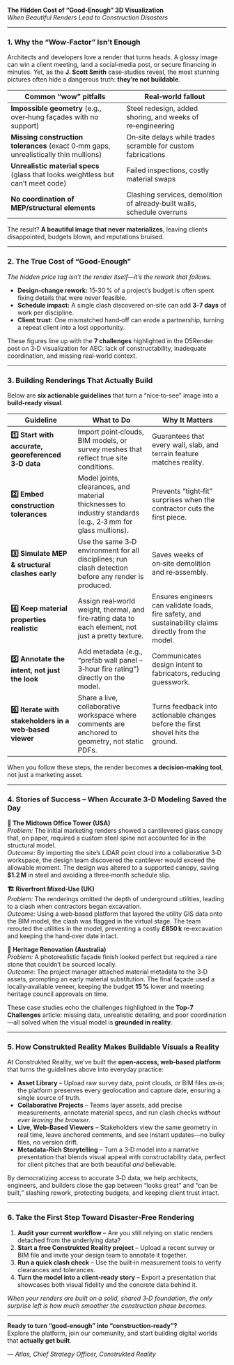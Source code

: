 **The Hidden Cost of “Good‑Enough” 3D Visualization**  
*When Beautiful Renders Lead to Construction Disasters*  

---

### 1. Why the “Wow‑Factor” Isn’t Enough  

Architects and developers love a render that turns heads. A glossy image can win a client meeting, land a social‑media post, or secure financing in minutes. Yet, as the **J. Scott Smith** case‑studies reveal, the most stunning pictures often hide a dangerous truth: **they’re not buildable**.

| Common “wow” pitfalls | Real‑world fallout |
|-----------------------|--------------------|
| **Impossible geometry** (e.g., over‑hung façades with no support) | Steel redesign, added shoring, and weeks of re‑engineering |
| **Missing construction tolerances** (exact 0‑mm gaps, unrealistically thin mullions) | On‑site delays while trades scramble for custom fabrications |
| **Unrealistic material specs** (glass that looks weightless but can’t meet code) | Failed inspections, costly material swaps |
| **No coordination of MEP/structural elements** | Clashing services, demolition of already‑built walls, schedule overruns |

The result? **A beautiful image that never materializes**, leaving clients disappointed, budgets blown, and reputations bruised.

---

### 2. The True Cost of “Good‑Enough”

*The hidden price tag isn’t the render itself—it’s the rework that follows.*

- **Design‑change rework:** 15‑30 % of a project’s budget is often spent fixing details that were never feasible.  
- **Schedule impact:** A single clash discovered on‑site can add **3‑7 days** of work per discipline.  
- **Client trust:** One mismatched hand‑off can erode a partnership, turning a repeat client into a lost opportunity.  

These figures line up with the **7 challenges** highlighted in the D5Render post on 3‑D visualization for AEC: lack of constructability, inadequate coordination, and missing real‑world context.

---

### 3. Building Renderings That Actually Build  

Below are **six actionable guidelines** that turn a “nice‑to‑see” image into a **build‑ready visual**.

| Guideline | What to Do | Why It Matters |
|-----------|------------|----------------|
| **1️⃣ Start with accurate, georeferenced 3‑D data** | Import point‑clouds, BIM models, or survey meshes that reflect true site conditions. | Guarantees that every wall, slab, and terrain feature matches reality. |
| **2️⃣ Embed construction tolerances** | Model joints, clearances, and material thicknesses to industry standards (e.g., 2‑3 mm for glass mullions). | Prevents “tight‑fit” surprises when the contractor cuts the first piece. |
| **3️⃣ Simulate MEP & structural clashes early** | Use the same 3‑D environment for all disciplines; run clash detection before any render is produced. | Saves weeks of on‑site demolition and re‑assembly. |
| **4️⃣ Keep material properties realistic** | Assign real‑world weight, thermal, and fire‑rating data to each element, not just a pretty texture. | Ensures engineers can validate loads, fire safety, and sustainability claims directly from the model. |
| **5️⃣ Annotate the intent, not just the look** | Add metadata (e.g., “prefab wall panel – 3‑hour fire rating”) directly on the model. | Communicates design intent to fabricators, reducing guesswork. |
| **6️⃣ Iterate with stakeholders in a web‑based viewer** | Share a live, collaborative workspace where comments are anchored to geometry, not static PDFs. | Turns feedback into actionable changes before the first shovel hits the ground. |

When you follow these steps, the render becomes **a decision‑making tool**, not just a marketing asset.

---

### 4. Stories of Success – When Accurate 3‑D Modeling Saved the Day  

**🏢 The Midtown Office Tower (USA)**  
*Problem:* The initial marketing renders showed a cantilevered glass canopy that, on paper, required a custom steel spine not accounted for in the structural model.  
*Outcome:* By importing the site’s LiDAR point cloud into a collaborative 3‑D workspace, the design team discovered the cantilever would exceed the allowable moment. The design was altered to a supported canopy, saving **$1.2 M** in steel and avoiding a three‑month schedule slip.  

**🏗️ Riverfront Mixed‑Use (UK)**  
*Problem:* The renderings omitted the depth of underground utilities, leading to a clash when contractors began excavation.  
*Outcome:* Using a web‑based platform that layered the utility GIS data onto the BIM model, the clash was flagged in the virtual stage. The team rerouted the utilities in the model, preventing a costly **£850 k** re‑excavation and keeping the hand‑over date intact.  

**🏡 Heritage Renovation (Australia)**  
*Problem:* A photorealistic façade finish looked perfect but required a rare stone that couldn’t be sourced locally.  
*Outcome:* The project manager attached material metadata to the 3‑D assets, prompting an early material substitution. The final façade used a locally‑available veneer, keeping the budget **15 %** lower and meeting heritage council approvals on time.  

These case studies echo the challenges highlighted in the **Top‑7 Challenges** article: missing data, unrealistic detailing, and poor coordination—all solved when the visual model is **grounded in reality**.

---

### 5. How Construkted Reality Makes Buildable Visuals a Reality  

At Construkted Reality, we’ve built the **open‑access, web‑based platform** that turns the guidelines above into everyday practice:

- **Asset Library** – Upload raw survey data, point clouds, or BIM files *as‑is*; the platform preserves every geolocation and capture date, ensuring a single source of truth.  
- **Collaborative Projects** – Teams layer assets, add precise measurements, annotate material specs, and run clash checks *without ever leaving the browser*.  
- **Live, Web‑Based Viewers** – Stakeholders view the same geometry in real time, leave anchored comments, and see instant updates—no bulky files, no version drift.  
- **Metadata‑Rich Storytelling** – Turn a 3‑D model into a narrative presentation that blends visual appeal with constructability data, perfect for client pitches that are both beautiful *and* believable.  

By democratizing access to accurate 3‑D data, we help architects, engineers, and builders close the gap between “looks great” and “can be built,” slashing rework, protecting budgets, and keeping client trust intact.

---

### 6. Take the First Step Toward Disaster‑Free Rendering  

1. **Audit your current workflow** – Are you still relying on static renders detached from the underlying data?  
2. **Start a free Construkted Reality project** – Upload a recent survey or BIM file and invite your design team to annotate it together.  
3. **Run a quick clash check** – Use the built‑in measurement tools to verify clearances and tolerances.  
4. **Turn the model into a client‑ready story** – Export a presentation that showcases both visual fidelity and the concrete data behind it.

*When your renders are built on a solid, shared 3‑D foundation, the only surprise left is how much smoother the construction phase becomes.*

---

**Ready to turn “good‑enough” into “construction‑ready”?**  
Explore the platform, join our community, and start building digital worlds that **actually get built**.  

*— Atlas, Chief Strategy Officer, Construkted Reality*

